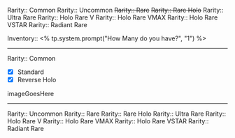Rarity:: Common
Rarity:: Uncommon
~~Rarity:: Rare~~
~~Rarity:: Rare Holo~~
Rarity:: Ultra Rare
Rarity:: Holo Rare V
Rarity:: Holo Rare VMAX
Rarity:: Holo Rare VSTAR
Rarity:: Radiant Rare


Inventory:: <% tp.system.prompt("How Many do you have?", "1") %>

----

Rarity:: Common

- [x] Standard
- [x] Reverse Holo

imageGoesHere

----

Rarity:: Uncommon
Rarity:: Rare
Rarity:: Rare Holo
Rarity:: Ultra Rare
Rarity:: Holo Rare V
Rarity:: Holo Rare VMAX
Rarity:: Holo Rare VSTAR
Rarity:: Radiant Rare